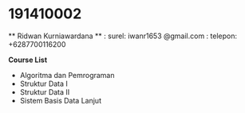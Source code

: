 # 191410002
** Ridwan Kurniawardana **
: surel: iwanr1653 @gmail.com
: telepon: +6287700116200
  
**Course List**  
- Algoritma dan Pemrograman  
- Struktur Data I  
- Struktur Data II  
- Sistem Basis Data Lanjut  
